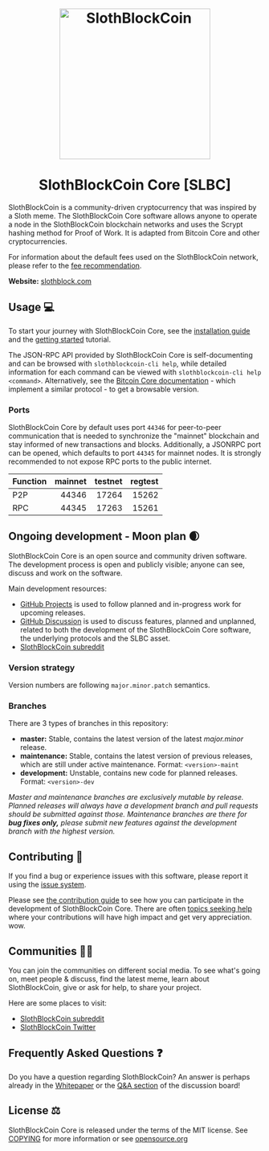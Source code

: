 <h1 align="center">
<img src="https://slothblock.info/images/hdlogo.png" alt="SlothBlockCoin" width="300"/>
<br/><br/>
SlothBlockCoin Core [SLBC]
</h1>

<div align="center">



</div>


SlothBlockCoin is a community-driven cryptocurrency that was inspired by a Sloth meme. The SlothBlockCoin Core software allows anyone to operate a node in the SlothBlockCoin blockchain networks and uses the Scrypt hashing method for Proof of Work. It is adapted from Bitcoin Core and other cryptocurrencies.

For information about the default fees used on the SlothBlockCoin network, please
refer to the [fee recommendation](doc/fee-recommendation.md).

**Website:** [slothblock.com](https://slothblock.com)

## Usage 💻

To start your journey with SlothBlockCoin Core, see the [installation guide](INSTALL.md) and the [getting started](doc/getting-started.md) tutorial.

The JSON-RPC API provided by SlothBlockCoin Core is self-documenting and can be browsed with `slothblockcoin-cli help`, while detailed information for each command can be viewed with `slothblockcoin-cli help <command>`. Alternatively, see the [Bitcoin Core documentation](https://developer.bitcoin.org/reference/rpc/) - which implement a similar protocol - to get a browsable version.

### Ports

SlothBlockCoin Core by default uses port `44346` for peer-to-peer communication that
is needed to synchronize the "mainnet" blockchain and stay informed of new
transactions and blocks. Additionally, a JSONRPC port can be opened, which
defaults to port `44345` for mainnet nodes. It is strongly recommended to not
expose RPC ports to the public internet.

| Function | mainnet | testnet | regtest |
| :------- | ------: | ------: | ------: |
| P2P      |   44346 |   17264 |   15262 |
| RPC      |   44345 |   17263 |   15261 |

## Ongoing development - Moon plan 🌒

SlothBlockCoin Core is an open source and community driven software. The development
process is open and publicly visible; anyone can see, discuss and work on the
software.

Main development resources:

* [GitHub Projects](https://github.com/Slothblock/slothblockcoin/projects) is used to
  follow planned and in-progress work for upcoming releases.
* [GitHub Discussion](https://github.com/Slothblock/slothblockcoin/discussions) is used
  to discuss features, planned and unplanned, related to both the development of
  the SlothBlockCoin Core software, the underlying protocols and the SLBC asset.  
* [SlothBlockCoin subreddit](https://www.reddit.com/r/slothblock/)

### Version strategy
Version numbers are following ```major.minor.patch``` semantics.

### Branches
There are 3 types of branches in this repository:

- **master:** Stable, contains the latest version of the latest *major.minor* release.
- **maintenance:** Stable, contains the latest version of previous releases, which are still under active maintenance. Format: ```<version>-maint```
- **development:** Unstable, contains new code for planned releases. Format: ```<version>-dev```

*Master and maintenance branches are exclusively mutable by release. Planned*
*releases will always have a development branch and pull requests should be*
*submitted against those. Maintenance branches are there for **bug fixes only,***
*please submit new features against the development branch with the highest version.*

## Contributing 🤝

If you find a bug or experience issues with this software, please report it
using the [issue system](https://github.com/Slothblock/slothblockcoin/issues/new?assignees=&labels=bug&template=bug_report.md&title=%5Bbug%5D+).

Please see [the contribution guide](CONTRIBUTING.md) to see how you can
participate in the development of SlothBlockCoin Core. There are often
[topics seeking help](https://github.com/Slothblock/slothblockcoin/labels/help%20wanted)
where your contributions will have high impact and get very appreciation. wow.

## Communities 🚀🍾

You can join the communities on different social media.
To see what's going on, meet people & discuss, find the latest meme, learn
about SlothBlockCoin, give or ask for help, to share your project.

Here are some places to visit:

* [SlothBlockCoin subreddit](https://www.reddit.com/r/slothblock/)
* [SlothBlockCoin Twitter](https://twitter.com/SlothBlockCoin)

## Frequently Asked Questions ❓

Do you have a question regarding SlothBlockCoin? An answer is perhaps already in the
[Whitepaper](https://www.slothblock.com/brilliant-blueprint) or the
[Q&A section](https://github.com/Slothblock/slothblockcoin/discussions/categories/q-a)
of the discussion board!

## License ⚖️
SlothBlockCoin Core is released under the terms of the MIT license. See
[COPYING](COPYING) for more information or see
[opensource.org](https://opensource.org/licenses/MIT)
